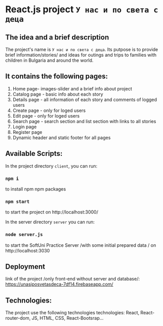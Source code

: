 # React.js project `У нас и по света с деца`

## The idea and  a brief description
Thе project's name is `У нас и по света с деца`. Its putpose is to provide brief information/stories/ and ideas for outings and trips to families with children in Bulgaria and around the world.


## It contains the following pages:

1. Home page- images-slider and a brief info about project
2. Catalog page - basic info about each story
3. Details page - all information of each story and comments of logged users 
4. Create page - only for loged users
5. Edit page - only for loged users
6. Search page - search section and list section with links to all stories
7. Login page
8. Register page
9. Dynamic header and static footer for all pages 


## Available Scripts:

In the project directory `client`, you can run:
### `npm i`
to install npm npm packages
### `npm start`
to start the project on http://localhost:3000/

In the server directory `server` you can run:
### `node server.js`
to start the SoftUni Practice Server /with some initial prepared data / on http://localhost:3030

## Deployment
link of the project /only front-end without server and database/:
https://unasiposvetasdeca-7df14.firebaseapp.com/

##  Technologies:
The  project use the following technologies technologies: React, React-router-dom, JS, HTML, CSS, React-Bootsrap...


